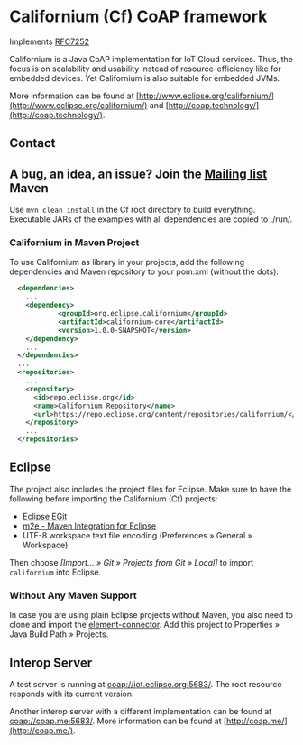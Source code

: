 Californium (Cf) CoAP framework
===============================

Implements [RFC7252](http://tools.ietf.org/html/rfc7252)

Californium is a Java CoAP implementation for IoT Cloud services.
Thus, the focus is on scalability and usability instead of resource-efficiency
like for embedded devices. Yet Californium is also suitable for embedded JVMs.

More information can be found at
[http://www.eclipse.org/californium/](http://www.eclipse.org/californium/)
and [http://coap.technology/](http://coap.technology/).

Contact
-------

A bug, an idea, an issue? Join the [Mailing list](https://dev.eclipse.org/mailman/listinfo/cf-dev)
Maven
-----

Use `mvn clean install` in the Cf root directory to build everything.
Executable JARs of the examples with all dependencies are copied to ./run/.

### Californium in Maven Project

To use Californium as library in your projects, add the following dependencies
and Maven repository to your pom.xml (without the dots):

```xml
  <dependencies>
    ...
    <dependency>
            <groupId>org.eclipse.californium</groupId>
            <artifactId>californium-core</artifactId>
            <version>1.0.0-SNAPSHOT</version>
    </dependency>
    ...
  </dependencies>
  ...
  <repositories>
    ...
    <repository>
      <id>repo.eclipse.org</id>
      <name>Californium Repository</name>
      <url>https://repo.eclipse.org/content/repositories/californium/</url>
    </repository>
    ...
  </repositories>
```

Eclipse
-------

The project also includes the project files for Eclipse. Make sure to have the
following before importing the Californium (Cf) projects:

* [Eclipse EGit](http://www.eclipse.org/egit/)
* [m2e - Maven Integration for Eclipse](http://www.eclipse.org/m2e/)
* UTF-8 workspace text file encoding (Preferences &raquo; General &raquo; Workspace)

Then choose *[Import... &raquo; Git &raquo; Projects from Git &raquo; Local]*
to import `californium` into Eclipse.

### Without Any Maven Support

In case you are using plain Eclipse projects without Maven, you also need to
clone and import the [element-connector](https://github.com/eclipse/californium.element-connector).
Add this project to Properties &raquo; Java Build Path &raquo; Projects.

Interop Server
--------------

A test server is running at [coap://iot.eclipse.org:5683/](coap://iot.eclipse.org:5683/).
The root resource responds with its current version.

Another interop server with a different implementation can be found at
[coap://coap.me:5683/](coap://coap.me:5683/).
More information
can be found at [http://coap.me/](http://coap.me/).
